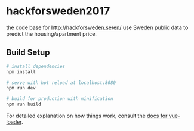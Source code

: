 # hackforsweden2017

the code base for http://hackforsweden.se/en/
use Sweden public data to predict the housing/apartment price.

## Build Setup

``` bash
# install dependencies
npm install

# serve with hot reload at localhost:8080
npm run dev

# build for production with minification
npm run build
```

For detailed explanation on how things work, consult the [docs for vue-loader](http://vuejs.github.io/vue-loader).
